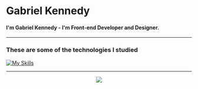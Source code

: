 <h1>Gabriel Kennedy</h1>
</hr>
<h4>
   I'm Gabriel Kennedy - I'm Front-end Developer and Designer.
</h4>
<hr>
<h3>
   These are some of the technologies I studied
</h3>

[![My Skills](https://skillicons.dev/icons?i=html,css,js,nodejs,prisma,c,cs,ae,bootstrap,figma,ps,pr,visualstudio,vscode,mysql,tailwind,figma,git,jquery,react,dotnet,expressjs,git,github,mongodb,notion,npm,postgres,react,sass,tailwind)](https://skillicons.dev)

<hr>


<div align="center">
  <img src="https://github-readme-stats.vercel.app/api?username=GabrielKSB&show_icons=true&theme=radical"></img>
 </div>

